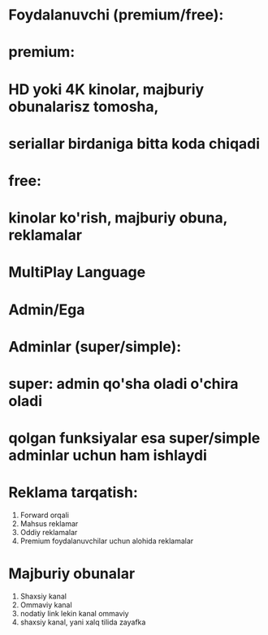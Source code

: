 # Foydalanuvchi (premium/free):
# premium:
# HD yoki 4K kinolar, majburiy obunalarisz tomosha,
# seriallar birdaniga bitta koda chiqadi
# free:
# kinolar ko'rish, majburiy obuna, reklamalar
# MultiPlay Language
# Admin/Ega
# Adminlar (super/simple):
# super: admin qo'sha oladi o'chira oladi
# qolgan funksiyalar esa super/simple adminlar uchun ham ishlaydi
# Reklama tarqatish:
1) Forward orqali
2) Mahsus reklamar
3) Oddiy reklamalar
4) Premium foydalanuvchilar uchun alohida reklamalar
# Majburiy obunalar
1) Shaxsiy kanal
2) Ommaviy kanal
3) nodatiy link lekin kanal ommaviy
4) shaxsiy kanal, yani xalq tilida zayafka